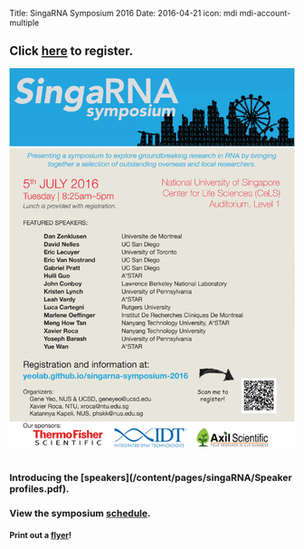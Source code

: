 Title: SingaRNA Symposium 2016
Date: 2016-04-21
icon: mdi mdi-account-multiple

## Click [**here**](http://goo.gl/forms/0awa0rCjGbMxPWBI3) to register.


<div class="row">
  <div class="6u">

<section>
  <a href="#stem-cells" class="image feature"><img src="/content/pages/singaRNA/SG-RNA_flyer.png" alt="" /></a>
  <a href="#stem-cells" class="image feature"><img src="/images/research/IMP1_OCT4 IF_2.svg" alt="" /></a>
</section>

  </div>

[](singaRNA/SG-RNA_flyer.png)


### Introducing the [**speakers**](/content/pages/singaRNA/Speaker profiles.pdf).

### View the symposium [**schedule**](/content/pages/singaRNA/schedulev2.pdf). 

#### Print out a [flyer](/content/pages/singaRNA/SG-RNA_flyer.pdf)!




